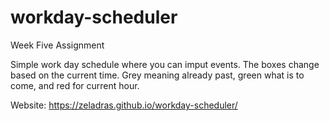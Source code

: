 # workday-scheduler
Week Five Assignment

Simple work day schedule where you can imput events. The boxes change based on the current time. Grey meaning already past, green what is to come, and red for current hour.

Website: https://zeladras.github.io/workday-scheduler/ 
